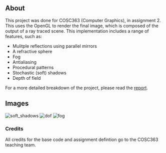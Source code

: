 ## About 
This project was done for COSC363 (Computer Graphics), in assignment 2. This uses the OpenGL to render the final image, which is composed of the output of a ray traced scene. This implementation includes a range of features, such as:
- Mulitple reflections using parallel mirrors
- A refractive sphere
- Fog
- Antialiasing
- Procedural patterns
- Stochastic (soft) shadows
- Depth of field


For a more detailed breakdown of the project, please read the [report](https://github.com/slammywill/OpenGL-Ray-Tracer/blob/faf0eda1d50df021e2cbbb199831e5f1498f239e/swi126%20Assignment%202%20Report.pdf).

## Images
![soft_shadows](https://github.com/user-attachments/assets/a00fd2f2-9c54-49c2-b643-eac8714ab77f)
![dof](https://github.com/user-attachments/assets/de6655dc-787e-4051-9101-3a0c42218788)
![fog](https://github.com/user-attachments/assets/d7809ec2-e21d-4683-953a-12d1cb8764cf)

### Credits
All credits for the base code and assignment defintion go to the COSC363 teaching team.
